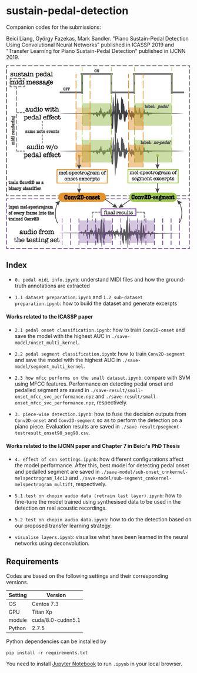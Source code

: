 # sustain-pedal-detection

Companion codes for the submissions:

Beici Liang, György Fazekas, Mark Sandler. "Piano Sustain-Pedal Detection Using Convolutional Neural Networks" published in ICASSP 2019 and "Transfer Learning for Piano Sustain-Pedal Detection" published in IJCNN 2019.

<img src="https://github.com/beiciliang/sustain-pedal-detection/blob/master/framework.png" width="500">

## Index

* `0. pedal midi info.ipynb`: understand MIDI files and how the ground-truth annotations are extracted

* `1.1 dataset preparation.ipynb` and `1.2 sub-dataset preparation.ipynb`: how to build the dataset and generate excerpts

#### Works related to the ICASSP paper

* `2.1 pedal onset classification.ipynb`: how to train `Conv2D-onset` and save the model with the highest AUC in `./save-model/onset_multi_kernel`.

* `2.2 pedal segment classification.ipynb`: how to train `Conv2D-segment` and save the model with the highest AUC in `./save-model/segment_multi_kernel`.

* `2.3 how mfcc performs on the small dataset.ipynb`: compare with SVM using MFCC features. Performance on detecting pedal onset and pedalled segment are saved in `./save-result/small-onset_mfcc_svc_performance.npz` and `./save-result/small-onset_mfcc_svc_performance.npz`, respectively.

* `3. piece-wise detection.ipynb`: how to fuse the decision outputs from `Conv2D-onset` and `Conv2D-segment` so as to perform the detection on a piano piece. Evaluation results are saved in `./save-result/psegment-testresult_onset98_seg98.csv`.

#### Works related to the IJCNN paper and Chapter 7 in Beici's PhD Thesis

* `4. effect of cnn settings.ipynb`: how different configurations affect the model performance. After this, best model for detecting pedal onset and pedalled segment are saved in `./save-model/sub-onset_cnnkernel-melspectrogram_l4c13` and `./save-model/sub-segment_cnnkernel-melspectrogram_multift`, respectively.

* `5.1 test on chopin audio data (retrain last layer).ipynb`: how to fine-tune the model trained using synthesised data to be used in the detection on real acoustic recordings.

* `5.2 test on chopin audio data.ipynb`: how to do the detection based on our proposed transfer learning strategy.

* `visualise layers.ipynb`: visualise what have been learned in the neural networks using deconvolution.

## Requirements

Codes are based on the following settings and their corresponding versions. 

Setting | Version
------------ | -------------
OS | Centos 7.3
GPU | Titan Xp
module | cuda/8.0-cudnn5.1
Python | 2.7.5

Python dependencies can be installed by
```
pip install -r requirements.txt
```

You need to install [Jupyter Notebook](http://jupyter.org/) to run `.ipynb` in your local browser.
